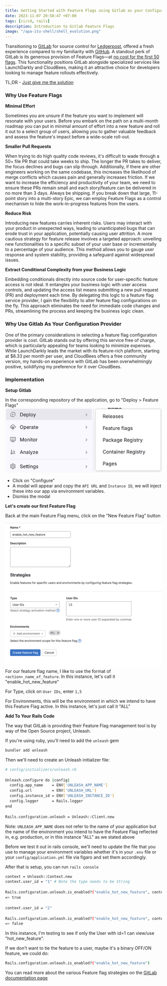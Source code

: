 ```yaml
---
title: Getting Started with Feature Flags using Gitlab as your Configuration Provider
date: 2023-11-07 20:58:47 +07:00
tags: [ci/cd, rails]
description: Introduction to Gitlab Feature Flags
image: "/apa-itu-shell/shell_evolution.png"
---
```


Transitioning to [GitLab](https://gitlab.com) for source control for [Ledgerpost](https://ledgerpost.xyz), offered a fresh experience compared to my familiarity with [GitHub](https://github.com). A standout perk of GitLab is its generous provision of Feature Flags—at [no cost for the first 50 flags](https://docs.gitlab.com/ee/operations/feature_flags.html#maximum-number-of-feature-flags). This functionality positions GitLab alongside specialized services like LaunchDarkly and CloudBees, making it an attractive choice for developers looking to manage feature rollouts effectively.

TL;DR - [Just give me the solution](#implementation)

### Why Use Feature Flags

**Minimal Effort**

Sometimes you are unsure if the feature you want to implement will resonate with your users. Before you embark on the path on a multi-month roadmap you can put in minimal amount of effort into a new feature and roll it out to a select group of users, allowing you to gather valuable feedback and assess the feature's impact before a wide-scale roll-out.

**Smaller Pull Requests**

When trying to do high quality code reviews, it's difficult to wade through a 50+ file PR that could take weeks to ship. The longer the PR takes to deliver, the focus declines and bugs can slip through. Additionally, if there are other engineers working on the same codebase, this increases the likelihood of merge conflicts which causes pain and generally increases friction. If we want to increase the efficiency and productivity of your team, we need to ensure these PRs remain small and each story/feature can be delivered in no more than 3 days. Always be shipping. If you break down that large, 11-point story into a multi-story Epic, we can employ Feature Flags as a control mechanism to hide the work-in-progress features from the users.

**Reduce Risk**

Introducing new features carries inherent risks. Users may interact with your product in unexpected ways, leading to unanticipated bugs that can erode trust in your application, potentially causing user attrition. A more cautious strategy for feature release involves a targeted approach: unveiling new functionalities to a specific subset of your user base or incrementally to a percentage of your audience. This method allows you to gauge user response and system stability, providing a safeguard against widespread issues.

**Extract Conditional Complexity from your Business Logic**

Embedding conditionals directly into source code for user-specific feature access is not ideal. It entangles your business logic with user access controls, and updating the access list means submitting a new pull request (PR) and deployment each time. By delegating this logic to a feature flag service provider, I gain the flexibility to alter feature flag configurations on the fly. This approach eliminates the need for immediate code changes and PRs, streamlining the process and keeping the business logic clean.

### Why Use Gitlab As Your Configuration Provider

One of the primary considerations in selecting a feature flag configuration provider is cost. GitLab stands out by offering this service free of charge, which is particularly appealing for teams looking to minimize expenses. While LaunchDarkly leads the market with its feature-rich platform, starting at $8.33 per month per user, and CloudBees offers a free community version, my hands-on experience with GitLab has been overwhelmingly positive, solidifying my preference for it over CloudBees.

### Implementation

**Setup Gitlab**

In the corresponding repository of the application, go to "Deploy > Feature Flags"
![Deploy > Feature Flags](menu.png)

- Click on "Configure"
- A modal will appear and copy the `API URL` and `Instance ID`, we will inject these into our app via environment variables.
- Dismiss the modal

**Let's create our first Feature Flag**

Back at the main Feature Flag menu, click on the "New Feature Flag" button

![Alt text](image-1.png)
For our feature flag name, I like to use the format of `<action>_name_of_feature`. In this instance, let's call it "enable_hot_new_feature"

For Type, click on `User IDs`, enter `1,5`

For Environments, this will be the environment in which we intend to have this Feature Flag active. In this instance, let's just call it "ALL"

**Add To Your Rails Code**

The way that GitLab is providing their Feature Flag management tool is by way of the Open Source project, Unleash.

If you're using ruby, you'll need to add the `unleash` gem

```bash
bundler add unleash
```

Then we'll need to create an Unleash initializer file:

```bash
# config/initializers/unleash.rb

Unleash.configure do |config|
  config.app_name    = ENV['UNLEASH_APP_NAME']
  config.url         = ENV['UNLEASH_URL']
  config.instance_id = ENV['UNLEASH_INSTANCE_ID']
  config.logger      = Rails.logger
end

Rails.configuration.unleash = Unleash::Client.new
```

Note: `UNLEASH_APP_NAME` does not refer to the name of your application but the name of the environment you intend to have the Feature Flag reflected in, e.g. production, or in this instance "ALL" as we stated above

Before we test it out in rails console, we'll need to update the file that you use to manage your environment variables whether it's in your `.env` file or your `config/application.yml` file via figaro and set them accordingly.

After that is setup, you can run `rails console`

```bash
context = Unleash::Context.new
context.user_id = "1" # Note the type needs to be String

Rails.configuration.unleash.is_enabled?("enable_hot_new_feature", context)
=> true

context.user_id = "2"

Rails.configuration.unleash.is_enabled?("enable_hot_new_feature", context)
=> false
```

In this instance, I'm testing to see if only the User with id=1 can view/use "hot_new_feature".

If we don't want to tie the feature to a user, maybe it's a binary OFF/ON feature, we could do:

```bash
Rails.configuration.unleash.is_enabled?("enable_hot_new_feature")
```

You can read more about the various Feature flag strategies on the [GitLab documentation page](https://docs.gitlab.com/ee/operations/feature_flags.html#feature-flag-strategies)

